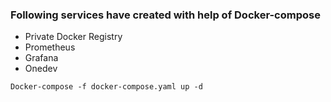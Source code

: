 ### Following services have created with help of Docker-compose
- Private Docker Registry
- Prometheus
- Grafana
- Onedev
```
Docker-compose -f docker-compose.yaml up -d
```

